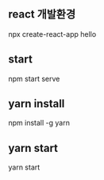 ## react 개발환경
npx create-react-app hello

## start
npm start serve

## yarn install
npm install -g yarn

## yarn start
yarn start